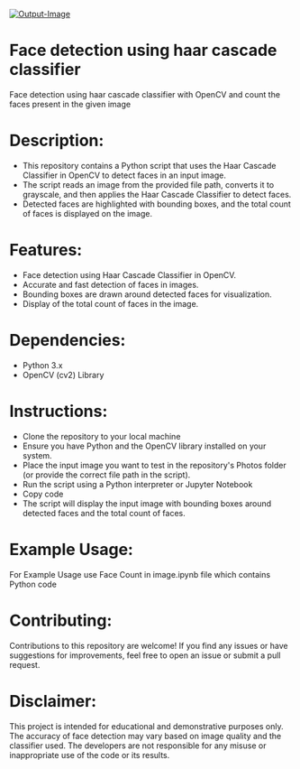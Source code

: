 <a href="https://ibb.co/JzKwgvH"><img src="https://i.ibb.co/P5Nv0cg/Output-Image.png" alt="Output-Image" border="0" /></a>


# Face detection using haar cascade classifier
Face detection using haar cascade classifier with OpenCV and count the faces present in the given  image


# Description:
- This repository contains a Python script that uses the Haar Cascade Classifier in OpenCV to detect faces in an input image.
- The script reads an image from the provided file path, converts it to grayscale, and then applies the Haar Cascade Classifier to detect faces.
- Detected faces are highlighted with bounding boxes, and the total count of faces is displayed on the image.

# Features:
- Face detection using Haar Cascade Classifier in OpenCV.
- Accurate and fast detection of faces in images.
- Bounding boxes are drawn around detected faces for visualization.
- Display of the total count of faces in the image.

# Dependencies:
- Python 3.x
- OpenCV (cv2) Library

# Instructions:
- Clone the repository to your local machine
- Ensure you have Python and the OpenCV library installed on your system.
- Place the input image you want to test in the repository's Photos folder (or provide the correct file path in the script).
- Run the script using a Python interpreter or Jupyter Notebook
- Copy code
- The script will display the input image with bounding boxes around detected faces and the total count of faces.

# Example Usage:
For Example Usage use Face Count in image.ipynb file which contains Python code

# Contributing:
Contributions to this repository are welcome! If you find any issues or have suggestions for improvements, feel free to open an issue or submit a pull request.

# Disclaimer:
This project is intended for educational and demonstrative purposes only. The accuracy of face detection may vary based on image quality and the classifier used. The developers are not responsible for any misuse or inappropriate use of the code or its results.
